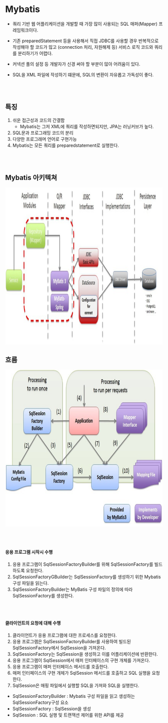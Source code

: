 # Mybatis

- 쿼리 기반 웹 어플리케이션을 개발할 때 가장 많이 사용되는 SQL 매퍼(Mapper) 프레임워크이다.

- 기존 preparedStatement 등을 사용해서 직접 JDBC를 사용할 경우 반복적으로 작성해야 할 코드가 많고 (connection 처리, 자원해제 등) 서비스 로직 코드와 쿼리를 분리하기가 어렵다.

- 커넥션 풀의 설정 등 개발자가 신경 써야 할 부분이 많아 어려움이 있다.

- SQL을 XML 파일에 작성하기 떄문에, SQL의 변환이 자유롭고 가독성이 좋다.

<br><br>

## 특징

1. 쉬운 접근성과 코드의 간결함
    - Mybatis는 그저 XML에 쿼리를 작성하면되지만, JPA는 러닝커브가 높다.
2. SQL문과 프로그래밍 코드의 분리
3. 다양한 프로그래머 언어로 구현가능
4. Mybatis는 모든 쿼리를 preparedstatement로 실행한다.

<br><br>

## Mybatis 아키텍쳐

<img src="https://github.com/ryunian/Study/blob/master/image/mybatis1.png?raw=true" width="700px" height="500px">

## 흐름

<img src="https://github.com/ryunian/Study/blob/master/image/mybatis2.png?raw=true" width="700px" height="500px">

<br><br>

#### 응용 프로그램 시작시 수행

1. 응용 프로그램이 SqlSessionFactoryBuilder를 위해 SqlSessionFactory를 빌드하도록 요청한다.
2. SqlSessionFactoryGBuilder는 SqlSessionFactory를 생성하기 위한 Mybatis 구성 파일을 읽는다.
3. SqlSessionFactoryBuilder는 MyBatis 구성 파일의 정의에 따라 SqlSessionFactory를 생성한다.

<br><br>

#### 클라이언트의 요청에 대해 수행

1. 클라이언트가 응용 프로그램에 대한 프로세스를 요청한다.
2. 응용 프로그램은 SqlSessionFactoryBuilder를 사용하여 빌드된 SqlSessionFactory에서 SqlSession을 가져온다.
3. SqlSessionFactory는 SqlSession을 생성하고 이를 어플리케이션에 반환한다.
4. 응용 프로그램이 SqlSession에서 매퍼 인터페이스의 구현 개체를 가져온다.
5. 응용 프로그램이 매퍼 인터페이스 메서드를 호출한다.
6. 매퍼 인터페이스의 구현 개체가 SqlSession 메서드를 호출하고 SQL 실행을 요청한다.
7. SqlSession은 매핑 파일에서 실행할 SQL을 가져와 SQL을 실행한다.

- SqlSessionFactoryBuilder : Mybatis 구성 파일을 읽고 생성하는 SqlSessionFactory구성 요소
- SqlSessionFactory : SqlSession을 생성
- SqlSession : SQL 실행 및 트랜잭션 제어를 위한 API를 제공